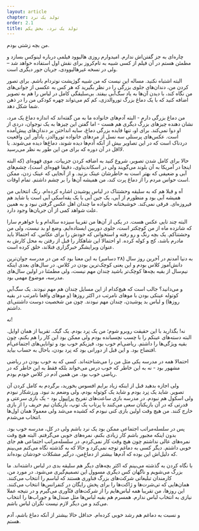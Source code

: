 ```yaml
---
layout: article
chapter: تولد یک نرد
order: 2.1
title: تولد یک نرد، بخش یکم
---
```


من بچه زشتی بودم.

چاره‌ای به جز گفتن‌اش ندارم. امیدوارم روزی هالیوود فیلمی درباره لینوکس بسازد و مطمئن هستم در آن فیلم از کسی شبیه به تام‌کروز برای نقش اول استفاده خواهد شد – ولی در نسخه غیرهالیوودی، جریان جور دیگری است.

البته اشتباه نکنید. مساله این نیست که من شبیه گوژپشت نوتردام باشم. برای تصور کردن من، دندان‌های جلوی بزرگی را در نظر بگیرید که هر کس به عکسی از جوانی‌های من نگاه کند، با دیدن آن‌ها به یاد سگ‌آبی بیفتد. بی‌سلیقگی کامل در لباس را هم به تصویر اضافه کنید که با یک دماغ بزرگ توروالدزی، کم کم می‌تواند چهره کودکی من را در ذهن شما شکل دهد. 

من دماغ بزرگی دارم - البته آدم‌های خانواده ما به من گفته‌اند که اندازه دماغ یک مرد، نشان دهنده چیزهای بزرگ دیگری هم هست - اما گفتن این چیزها به یک نوجوان، دردی از او دوا نمی‌کند. برای او، تنها فایده بزرگی دماغ، سایه انداختن بر دندان‌های پیش‌آمده است. عکس‌های پرسنلی سه نسل از مردهای خانواده توروالدز، یادآور این واقعیت دردناک است که در این تصاویر بیش از آنکه آدم‌ها دیده شوند، دماغ‌ها دیده می‌شوند. یا لااقل در آن دوره که برای من این طور به نظر می‌رسید. 

حالا برای کامل شدن‌ تصویر، شروع کنید به اضافه کردن جزییات. موی قهوه‌ای (که البته اینجا در آمریکا به آن بلوند می‌گویند ولی در اسکاندیناوی، دقیقا قهوه‌ای است)، چشم‌های آبی و  ضعیفی که بهتر است به خاطرشان عینک بزنید. و از آنجایی که عینک زدن، ممکن است حواس مردم را از دماغ پرت کند، من همیشه آن‌ها را بر چشم داشتم. تمام اوقات. 

آه و قبلا هم که به سلیقه وحشتناک در لباس پوشیدن اشاره کرده‌ام. رنگ انتخابی من همیشه آبی بود و منظورم از آبی، یک جین آبی با یک یقه‌اسکی آبی است یا شاید هم فیروزه‌ای. فرقی نمی‌کند. خوشبختانه خانواده ما چندان اهل عکس گرفتن نبود و به همین علت شواهد کمی از آن جریان‌ها وجود دارد. 

البته چند تایی عکس هست. در یکی از آن‌ها من تقریبا سیزده ساله‌ام و با خواهرم سارا که شانزده ماه از من کوچکتر است، جلوی دوربین ایستاده‌ایم. وضع او بد نیست، ولی من وحشتناکم. یک بچه رنگ و رو رفته و استخوانی که خودش را برای عکاس، که احتمالا باید مادرم باشد، کج و کوله کرده. او احتمالا این شاهکار را قبل از رفتن به محل کارش به عنوان ویرایشگر خبرگزاری فنلاند، خلق کرده است. 

به دنیا آمدنم در آخرین روز سال (۲۸ دسامبر) به این معنا بود که من در مدرسه جوان‌ترین دانش‌آموز کلاس بودم و این یعنی کوچک‌ترین بودن در کلاس. در سال‌های بعدی اینکه نیم‌سال از بقیه بچه‌ها کوچک‌تر باشید چندان مهم نیست، ولی مطمئنا در اولین سال‌های مدرسه، موضوع مهمی بود. 

و می‌دانید؟ جالب است که هیچ‌کدام از این مسایل چندان هم مهم نبودند. یک سگ‌آبیِ کوتوله عینکی بودن با موهای نامرتب در اکثر روزها (و موهای واقعا نامرتب در بقیه روزها) و لباس بد پوشیدن، چندان مهم نبودند. چون من شخصیت دوست داشتنی‌ای داشتم.

نه!

نه! بگذارید با این حقیقت روبرو شوم؛ من یک نِرد بودم. یک گیک. تقریبا از همان اوایل. البته دسته‌های عینکم را با چسب نچسبانده بودم ولی ممکن بود این کار را هم بکنم، چون بقیه ویژگی‌ها را داشتم. ریاضی‌ام خوب بود، فیزیکم خوب بود و توانایی‌های اجتماعی‌ام افتضاح بود. و این قبل از دورانی بود که نِرد بودن، باحال به حساب بیاید. 

احتمالا همه در مدرسه یکی مثل من را می‌شناخته‌اند. کسی که به خوب بودن در ریاضی مشهور بود - نه به این خاطر که خوب درس می‌خواند بلکه فقط به این خاطر که در ریاضی خوب بود. من همین آدم در کلاس خودم بودم. 

ولی اجازه بدهید قبل از اینکه زیاد برایم افسوس بخورید، برگردم به کامل کردن آن تصویر. شاید یک نِرد بودم و شاید یک کوتوله بودم، ولی وضعم بد نبود. ورزشکار نبودم ولی اسکول هم نبودم. در مدرسه بازی ساعت‌های تفریح <abbr title="Brannboll">برانبول</abbr > بود - یک بازی سرعتی و قدرتی که در آن بازیکنان سعی می‌کنند با پرتاب یک توپ، بازیکنان تیم حریف را از بازی خارج کنند. من هیچ وقت اولین بازی کنی نبودم که کشیده می‌شد ولی معمولا همان اول‌ها انتخاب می‌شدم. 

پس در سلسله‌مراتب اجتماعی ممکن بود یک نرد باشم ولی در کل، مدرسه خوب بود. بدون اینکه مجبور باشم کار زیادی بکنم، نمره‌های خوبی می‌گرفتم. البته هیچ وقت نمره‌های عالی نداشتم چون هیچ وقت کار نمی‌کردم. در سلسله‌مراتب اجتماعی هم جای خوبی داشتم. دیگر کسی به دماغم توجه نمی‌کرد و حالا که به گذشته نگاه می‌کنم می‌بینم که دلیل‌اش این بوده که آدم‌ها بیشتر از دماغ‌من، درگیر مشکلات خودشان بوده‌اند. 

با نگاه کردن به گذشته می‌بینم که اکثر بچه‌های دیگر هم سلیقه بدی در لباس داشته‌اند. ما بزرگ می‌شویم و ناگهان کس دیگری مسوول این تصمیم‌گیری می‌شود. در مورد من، کارمندان تبلیغاتی شرکت‌های بزرگ فناوری هستند که لباسم را انتخاب می‌کنند. همان‌هایی که تی‌شرت‌ها و ژاکت‌ها را برای پخش رایگان در کنفرانس‌ها انتخاب می‌کنند. این روزها، من تقریبا همه لباس‌هایم را از شرکت‌های فنّآوری می‌گیرم و در نتیجه عملا نیازی به انتخاب لباس ندارم. همسرم هم بقیه لباس‌ها مثل صندل‌ها و جوراب‌ها را انتخاب می‌کند و من دیگر لازم نیست نگران لباس باشم. 

و نسبت به دماغم هم رشد خوبی کرده‌ام. حداقل حالا بیشتر از آنکه دماغ باشم، آدم هستم. 



